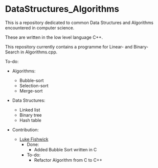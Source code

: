# DataStructures_Algorithms

This is a repository dedicated to common Data Structures and Algorithms encountered in computer science.

These are written in the low level language C++.

This repository currently contains a programme for Linear- and Binary-Search in Algorithms.cpp.

To-do:
- Algorithms:
    - Bubble-sort
    - Selection-sort
    - Merge-sort
- Data Structures:
    - Linked list
    - Binary tree
    - Hash table


- Contribution:
    - [Luke Fishwick](https://github.com/LucasFishwicas)
        - Done:
            - Added Bubble Sort written in C
        - To-do:
            - Refactor Algorithm from C to C++
